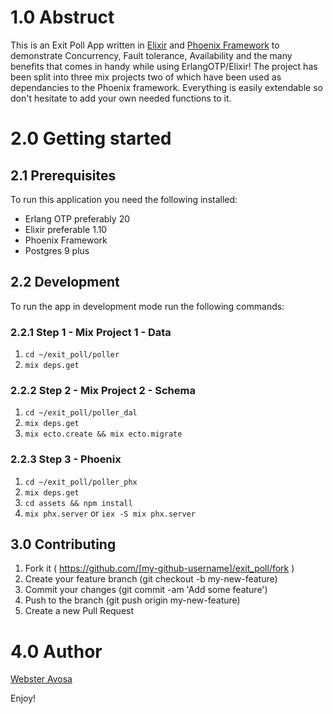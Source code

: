 # 1.0 Abstruct
This is an Exit Poll App written in [Elixir](https://elixir-lang.org/) and [Phoenix Framework](https://www.phoenixframework.org/) to demonstrate Concurrency, Fault tolerance, Availability and the many benefits that comes in handy while using ErlangOTP/Elixir!
The project has been split into three mix projects two of which have been used as dependancies to the Phoenix framework.
Everything is easily extendable so don't hesitate to add your own needed functions to it.

# 2.0 Getting started
## 2.1 Prerequisites 
To run this application you need the following installed:
  * Erlang OTP preferably 20
  * Elixir preferable 1.10
  * Phoenix Framework
  * Postgres 9 plus
  
## 2.2 Development 
To run the app in development mode run the following commands:
### 2.2.1 Step 1 - Mix Project 1 - Data 
1. ```cd ~/exit_poll/poller```
2. ```mix deps.get```

### 2.2.2 Step 2 - Mix Project 2 - Schema
1. ```cd ~/exit_poll/poller_dal```
2. ```mix deps.get```
3. ```mix ecto.create && mix ecto.migrate```

### 2.2.3 Step 3 - Phoenix 
1. ```cd ~/exit_poll/poller_phx```
2. ```mix deps.get```
3. ```cd assets && npm install```
4. ```mix phx.server``` or ```iex -S mix phx.server```


## 3.0 Contributing
1. Fork it ( https://github.com/[my-github-username]/exit_poll/fork )
2. Create your feature branch (git checkout -b my-new-feature)
3. Commit your changes (git commit -am 'Add some feature')
4. Push to the branch (git push origin my-new-feature)
5. Create a new Pull Request 

# 4.0 Author 
[Webster Avosa](https://github.com/avosa)


Enjoy!
